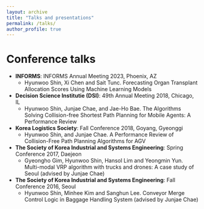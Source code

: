 ```yaml
---
layout: archive
title: "Talks and presentations"
permalink: /talks/
author_profile: true
---
```

# Conference talks
* **INFORMS**: INFORMS Annual Meeting 2023, Phoenix, AZ
  * Hyunwoo Shin, Xi Chen and Sait Tunc. Forecasting Organ Transplant Allocation Scores Using Machine Learning Models
* **Decision Science Institutie (DSI)**: 49th Annual Meeting 2018, Chicago, IL
  * Hyunwoo Shin, Junjae Chae, and Jae-Ho Bae. The Algorithms Solving Collision-free Shortest Path Planning for Mobile Agents: A Performance Review
* **Korea Logistics Society**: Fall Conference 2018, Goyang, Gyeonggi
  * Hyunwoo Shin, and Junjae Chae. A Performance Review of Collision-Free Path Planning Algorithms for AGV
* **The Society of Korea Industrial and Systems Engineering**: Spring Conference 2017, Daejeon
  * Gyeongho Gim, Hyunwoo Shin, Hansol Lim and Yeongmin Yun. Multi-modal VRP algorithm with trucks and drones: A case study of Seoul (advised by Junjae Chae)
* **The Society of Korea Industrial and Systems Engineering**: Fall Conference 2016, Seoul
  * Hyunwoo Shin, Minhee Kim and Sanghun Lee. Conveyor Merge Control Logic in Baggage Handling System (advised by Junjae Chae)

